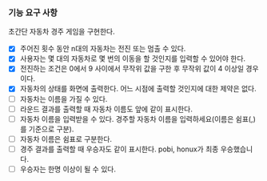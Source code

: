 ### 기능 요구 사항

초간단 자동차 경주 게임을 구현한다.

- [x] 주어진 횟수 동안 n대의 자동차는 전진 또는 멈출 수 있다.
- [x] 사용자는 몇 대의 자동차로 몇 번의 이동을 할 것인지를 입력할 수 있어야 한다.
- [x] 전진하는 조건은 0에서 9 사이에서 무작위 값을 구한 후 무작위 값이 4 이상일 경우이다.
- [x] 자동차의 상태를 화면에 출력한다. 어느 시점에 출력할 것인지에 대한 제약은 없다.
- [ ] 자동차는 이름을 가질 수 있다.
- [ ] 라운드 결과를 출력할 때 자동차 이름도 앞에 같이 표시한다.
- [ ] 자동차 이름을 입력받을 수 있다. 경주할 자동차 이름을 입력하세요(이름은 쉼표(,)를 기준으로 구분).
- [ ] 자동차 이름은 쉼표로 구분한다.
- [ ] 경주 결과를 출력할 때 우승자도 같이 표시한다. pobi, honux가 최종 우승했습니다.
- [ ] 우승자는 한명 이상이 될 수 있다.
